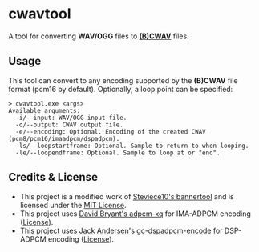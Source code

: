 # cwavtool

A tool for converting **WAV/OGG** files to [**(B)CWAV**](https://www.3dbrew.org/wiki/BCWAV) files.

## Usage

This tool can convert to any encoding supported by the **(B)CWAV** file format (pcm16 by default). Optionally, a loop point can be specified:
```
> cwavtool.exe <args>
Available arguments:
  -i/--input: WAV/OGG input file.
  -o/--output: CWAV output file.
  -e/--encoding: Optional. Encoding of the created CWAV (pcm8/pcm16/imaadpcm/dspadpcm).
  -ls/--loopstartframe: Optional. Sample to return to when looping.
  -le/--loopendframe: Optional. Sample to loop at or "end".
```

## Credits & License
- This project is a modified work of [Steviece10's bannertool](https://github.com/Steveice10/bannertool) and is licensed under the [MIT License](LICENSE).
- This project uses [David Bryant's adpcm-xq](https://github.com/dbry/adpcm-xq) for IMA-ADPCM encoding ([License](source/3ds/imaadpcm/LICENSE)).
- This project uses [Jack Andersen's gc-dspadpcm-encode](https://github.com/jackoalan/gc-dspadpcm-encode) for DSP-ADPCM encoding ([License](source/3ds/dspadpcm/LICENSE)).